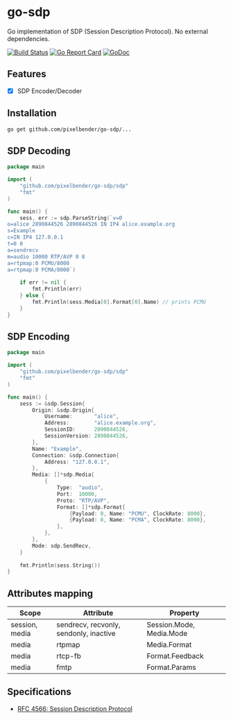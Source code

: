 # go-sdp

Go implementation of SDP (Session Description Protocol). No external dependencies.

[![Build Status](https://api.travis-ci.org/pixelbender/go-sdp.svg)](https://travis-ci.org/pixelbender/go-sdp)
[![Go Report Card](https://goreportcard.com/badge/github.com/pixelbender/go-sdp)](https://goreportcard.com/report/github.com/pixelbender/go-sdp)
[![GoDoc](https://godoc.org/github.com/pixelbender/go-sdp?status.svg)](https://godoc.org/github.com/pixelbender/go-sdp/sdp)

## Features

- [x] SDP Encoder/Decoder

## Installation

```sh
go get github.com/pixelbender/go-sdp/...
```

## SDP Decoding

```go
package main

import (
    "github.com/pixelbender/go-sdp/sdp"
    "fmt"
)

func main() {
    sess, err := sdp.ParseString(`v=0
o=alice 2890844526 2890844526 IN IP4 alice.example.org
s=Example
c=IN IP4 127.0.0.1
t=0 0
a=sendrecv
m=audio 10000 RTP/AVP 0 8
a=rtpmap:0 PCMU/8000
a=rtpmap:8 PCMA/8000`)
    
    if err != nil {
        fmt.Println(err)
    } else {
        fmt.Println(sess.Media[0].Format[0].Name) // prints PCMU
    }
}
```

## SDP Encoding

```go
package main

import (
    "github.com/pixelbender/go-sdp/sdp"
    "fmt"
)

func main() {
    sess := &sdp.Session{
        Origin: &sdp.Origin{
            Username:       "alice",
            Address:        "alice.example.org",
            SessionID:      2890844526,
            SessionVersion: 2890844526,
        },
        Name: "Example",
        Connection: &sdp.Connection{
            Address: "127.0.0.1",
        },
        Media: []*sdp.Media{
            {
                Type:  "audio",
                Port:  10000,
                Proto: "RTP/AVP",
                Format: []*sdp.Format{
                    {Payload: 0, Name: "PCMU", ClockRate: 8000},
                    {Payload: 8, Name: "PCMA", ClockRate: 8000},
                },
            },
        },
        Mode: sdp.SendRecv,
    }
    
    fmt.Println(sess.String())
}
```

## Attributes mapping

| Scope | Attribute | Property |
| ----- | --------- | ----------------- |
| session, media | sendrecv, recvonly, sendonly, inactive | Session.Mode, Media.Mode |
| media | rtpmap | Media.Format |
| media | rtcp-fb | Format.Feedback |
| media | fmtp | Format.Params |

## Specifications

- [RFC 4566: Session Description Protocol](https://tools.ietf.org/html/rfc4566)
